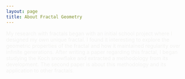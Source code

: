 ```yaml
---
layout: page
title: About Fractal Geometry
---
```


<span style="color:#f2f2f0">
My research with fractals began with an initial school project where I designed my own unique fractal. I found it interesting to
explore the geometric properties of the fractal and how it maintained regularity over infinite generations. After writing a paper regarding this fractal, I began studying the Koch snowflake and extracted a methodology from its development. The second paper is about this methodology and its application to other fractals. 
</span>
